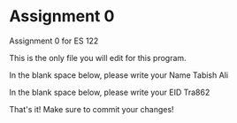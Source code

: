 # Assignment 0
Assignment 0 for ES 122

This is the only file you will edit for this program. 


In the blank space below, please write your Name
Tabish Ali

In the blank space below, please write your EID
Tra862

That's it! Make sure to commit your changes!
